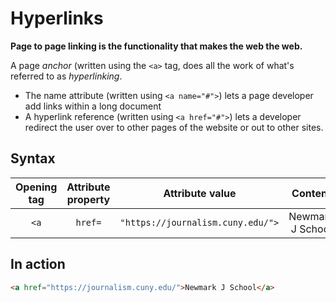 # Hyperlinks
__Page to page linking is the functionality that makes the web the web.__

A page _anchor_ (written using the `<a>` tag, does all the work of what's referred to as _hyperlinking_.

- The name attribute (written using `<a name="#">`) lets a page developer add links within a long document
- A hyperlink reference (written using `<a href="#">`) lets a developer redirect the user over to other pages of the website or out to other sites.

## Syntax

|Opening tag|Attribute property|Attribute value|Content|Closing tag|
|:--:|:--:|:--:|:--:|:--:|
|`<a`|`href=`|`"https://journalism.cuny.edu/">`|Newmark J School|`</a>`|

## In action
```html
<a href="https://journalism.cuny.edu/">Newmark J School</a>
```
